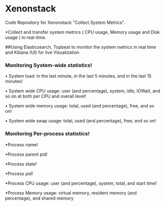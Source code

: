 # Xenonstack
Code Repository for Xenonstack "Collect System Metrics".

*Collect and transfer system metrics ( CPU usage, Memory usage and Disk usage ) in real-time.

##Using Elasticsearch, Topbeat to monitor the system metrics in real time and Kibana (UI) for live Visualization

### Monitoring System-wide statistics!
• System load: in the last minute, in the last 5 minutes, and in the last 15 minutes!

• System wide CPU usage: user (and percentage), system, idle, IOWait, and so on at both per
CPU and overall level!

• System wide memory usage: total, used (and percentage), free, and so on!

• System wide swap usage: total, used (and percentage), free, and so on!

### Monitoring Per-process statistics!
•Process name!

•Process parent pid!

•Process state!

•Process pid!

•Process CPU usage: user (and percentage), system, total, and start time!

•Process Memory usage: virtual memory, resident memory (and percentage), and shared
memory

